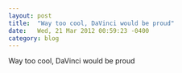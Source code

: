 ```yaml
---
layout: post
title:  "Way too cool, DaVinci would be proud"
date:   Wed, 21 Mar 2012 00:59:23 -0400
category: blog
---
```





Way too cool, DaVinci would be proud
